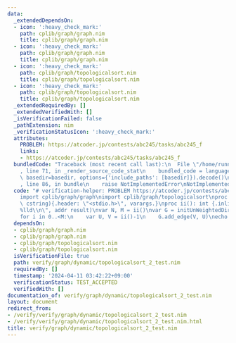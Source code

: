 ```yaml
---
data:
  _extendedDependsOn:
  - icon: ':heavy_check_mark:'
    path: cplib/graph/graph.nim
    title: cplib/graph/graph.nim
  - icon: ':heavy_check_mark:'
    path: cplib/graph/graph.nim
    title: cplib/graph/graph.nim
  - icon: ':heavy_check_mark:'
    path: cplib/graph/topologicalsort.nim
    title: cplib/graph/topologicalsort.nim
  - icon: ':heavy_check_mark:'
    path: cplib/graph/topologicalsort.nim
    title: cplib/graph/topologicalsort.nim
  _extendedRequiredBy: []
  _extendedVerifiedWith: []
  _isVerificationFailed: false
  _pathExtension: nim
  _verificationStatusIcon: ':heavy_check_mark:'
  attributes:
    PROBLEM: https://atcoder.jp/contests/abc245/tasks/abc245_f
    links:
    - https://atcoder.jp/contests/abc245/tasks/abc245_f
  bundledCode: "Traceback (most recent call last):\n  File \"/home/runner/.local/lib/python3.10/site-packages/onlinejudge_verify/documentation/build.py\"\
    , line 71, in _render_source_code_stat\n    bundled_code = language.bundle(stat.path,\
    \ basedir=basedir, options={'include_paths': [basedir]}).decode()\n  File \"/home/runner/.local/lib/python3.10/site-packages/onlinejudge_verify/languages/nim.py\"\
    , line 86, in bundle\n    raise NotImplementedError\nNotImplementedError\n"
  code: "# verification-helper: PROBLEM https://atcoder.jp/contests/abc245/tasks/abc245_f\n\
    import cplib/graph/graph\nimport cplib/graph/topologicalsort\nproc scanf(formatstr:\
    \ cstring){.header: \"<stdio.h>\", varargs.}\nproc ii(): int {.inline.} = scanf(\"\
    %lld\\n\", addr result)\nvar N, M = ii()\nvar G = initUnWeightedDirectedGraph(N)\n\
    for i in 0..<M:\n    var U, V = ii()-1\n    G.add_edge(V, U)\necho N-len(G.topologicalsort())\n"
  dependsOn:
  - cplib/graph/graph.nim
  - cplib/graph/graph.nim
  - cplib/graph/topologicalsort.nim
  - cplib/graph/topologicalsort.nim
  isVerificationFile: true
  path: verify/graph/dynamic/topologicalsort_2_test.nim
  requiredBy: []
  timestamp: '2024-04-11 03:42:22+09:00'
  verificationStatus: TEST_ACCEPTED
  verifiedWith: []
documentation_of: verify/graph/dynamic/topologicalsort_2_test.nim
layout: document
redirect_from:
- /verify/verify/graph/dynamic/topologicalsort_2_test.nim
- /verify/verify/graph/dynamic/topologicalsort_2_test.nim.html
title: verify/graph/dynamic/topologicalsort_2_test.nim
---
```

